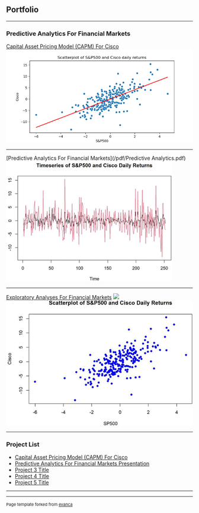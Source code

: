 ## Portfolio

---

### Predictive Analytics For Financial Markets 

[Capital Asset Pricing Model (CAPM) For Cisco](/sample_page)
<img src="images/Scatterplot of S&P500 and Cisco daily returns.png"/>

---
[Predictive Analytics For Financial Markets](/pdf/Predictive Analytics.pdf)
<img src="images/image2.png">

---
[Exploratory Analyses For Financial Markets](http://example.com/)
<img src="images/dummy_thumbnail.jpg?raw=true"/>
<img src="images/image.png">

---

### Project List

- [Capital Asset Pricing Model (CAPM) For Cisco](https://meneabe.github.io/sample_page)
- [Predictive Analytics For Financial Markets Presentation](https://meneabe.github.io/pdf/Predictive%20Analytics.pdf)
- [Project 3 Title](http://example.com/)
- [Project 4 Title](http://example.com/)
- [Project 5 Title](http://example.com/)

---




---
<p style="font-size:11px">Page template forked from <a href="https://github.com/evanca/quick-portfolio">evanca</a></p>
<!-- Remove above link if you don't want to attibute -->
